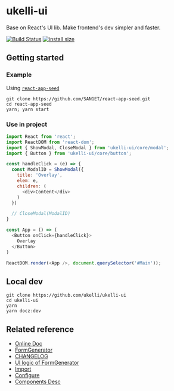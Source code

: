# ukelli-ui

Base on React's UI lib. Make frontend's dev simpler and faster.

[![Build Status](https://travis-ci.org/ukelli/ukelli-ui.svg?branch=master)](https://travis-ci.org/ukelli/ukelli-ui)
[![install size](https://packagephobia.now.sh/badge?p=ukelli-ui)](https://packagephobia.now.sh/result?p=ukelli-ui)

## Getting started

### Example

Using [`react-app-seed`](https://github.com/SANGET/react-app-seed.git)

```shell
git clone https://github.com/SANGET/react-app-seed.git
cd react-app-seed
yarn; yarn start
```

### Use in project

```js
import React from 'react';
import ReactDOM from 'react-dom';
import { ShowModal, CloseModal } from 'ukelli-ui/core/modal';
import { Button } from 'ukelli-ui/core/button';

const handleClick = (e) => {
  const ModalID = ShowModal({
    title: 'Overlay',
    elem: e,
    children: (
      <div>Content</div>
    )
  })

  // CloseModal(ModalID)
}

const App = () => (
  <Button onClick={handleClick}>
    Overlay
  </Button>
)

ReactDOM.render(<App />, document.querySelector('#Main'));
```

## Local dev

```shell
git clone https://github.com/ukelli/ukelli-ui
cd ukelli-ui
yarn
yarn docz:dev
```

## Related reference

- [Online Doc](https://ui.ukelli.com/)
- [FormGenerator](https://ui.ukelli.com/#/G-Desc)
- [CHANGELOG](./docs/CHANGELOG.md)
- [UI logic of FormGenerator](./docs/ui-logic.md)
- [Import](./docs/import-desc.md)
- [Configure](./docs/configuration.md)
- [Components Desc](./docs/components.md)
